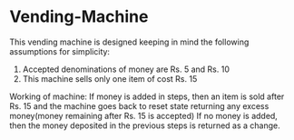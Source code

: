 # Vending-Machine
This vending machine is designed keeping in mind the following assumptions for simplicity:
1. Accepted denominations of money are Rs. 5 and Rs. 10
2. This machine sells only one item of cost Rs. 15

Working of machine:
If money is added in steps, then an item is sold after Rs. 15 and the machine goes back to reset state returning any excess money(money remaining after Rs. 15 is accepted)
If no money is added, then the money deposited in the previous steps is returned as a change.

